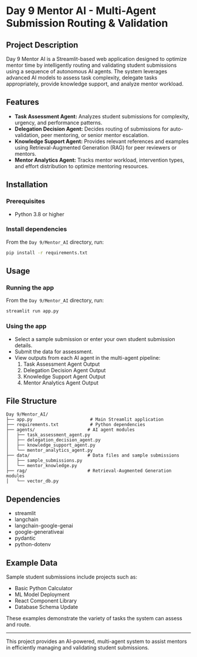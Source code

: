 # Day 9 Mentor AI - Multi-Agent Submission Routing & Validation

## Project Description
Day 9 Mentor AI is a Streamlit-based web application designed to optimize mentor time by intelligently routing and validating student submissions using a sequence of autonomous AI agents. The system leverages advanced AI models to assess task complexity, delegate tasks appropriately, provide knowledge support, and analyze mentor workload.

## Features
- **Task Assessment Agent:** Analyzes student submissions for complexity, urgency, and performance patterns.
- **Delegation Decision Agent:** Decides routing of submissions for auto-validation, peer mentoring, or senior mentor escalation.
- **Knowledge Support Agent:** Provides relevant references and examples using Retrieval-Augmented Generation (RAG) for peer reviewers or mentors.
- **Mentor Analytics Agent:** Tracks mentor workload, intervention types, and effort distribution to optimize mentoring resources.

## Installation

### Prerequisites
- Python 3.8 or higher

### Install dependencies
From the `Day 9/Mentor_AI` directory, run:
```bash
pip install -r requirements.txt
```

## Usage

### Running the app
From the `Day 9/Mentor_AI` directory, run:
```bash
streamlit run app.py
```

### Using the app
- Select a sample submission or enter your own student submission details.
- Submit the data for assessment.
- View outputs from each AI agent in the multi-agent pipeline:
  1. Task Assessment Agent Output
  2. Delegation Decision Agent Output
  3. Knowledge Support Agent Output
  4. Mentor Analytics Agent Output

## File Structure
```
Day 9/Mentor_AI/
├── app.py                      # Main Streamlit application
├── requirements.txt            # Python dependencies
├── agents/                    # AI agent modules
│   ├── task_assessment_agent.py
│   ├── delegation_decision_agent.py
│   ├── knowledge_support_agent.py
│   └── mentor_analytics_agent.py
├── data/                      # Data files and sample submissions
│   ├── sample_submissions.py
│   └── mentor_knowledge.py
├── rag/                       # Retrieval-Augmented Generation modules
│   └── vector_db.py
```

## Dependencies
- streamlit
- langchain
- langchain-google-genai
- google-generativeai
- pydantic
- python-dotenv

## Example Data
Sample student submissions include projects such as:
- Basic Python Calculator
- ML Model Deployment
- React Component Library
- Database Schema Update

These examples demonstrate the variety of tasks the system can assess and route.

---

This project provides an AI-powered, multi-agent system to assist mentors in efficiently managing and validating student submissions.
